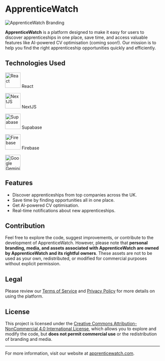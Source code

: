 # ApprenticeWatch

![ApprenticeWatch Branding](https://apprenticewatch.com/media/apprentice-watch.png)

**ApprenticeWatch** is a platform designed to make it easy for users to discover apprenticeships in one place, save time, and access valuable features like AI-powered CV optimisation (coming soon!). Our mission is to help you find the right apprenticeship opportunities quickly and efficiently.

## Technologies Used

<img src="https://upload.wikimedia.org/wikipedia/commons/a/a7/React-icon.svg" alt="React" width="50" height="50"/> React

<img src="https://images-cdn.openxcell.com/wp-content/uploads/2024/07/24154156/dango-inner-2.webp" alt="NextJS" height="50"/> NextJS

<img src="https://avatars.githubusercontent.com/u/54469796?s=400&v=4" alt="Supabase" width="50" height="50"/> Supabase

<img src="https://firebase.google.com/static/images/brand-guidelines/logo-logomark.png" alt="Firebase" width="50" height="50"/> Firebase

<img src="https://upload.wikimedia.org/wikipedia/commons/thumb/8/8a/Google_Gemini_logo.svg/2560px-Google_Gemini_logo.svg.png" alt="Google Gemini" height="50"/> 

## Features

- Discover apprenticeships from top companies across the UK.
- Save time by finding opportunities all in one place.
- Get AI-powered CV optimisation.
- Real-time notifications about new apprenticeships.

## Contribution

Feel free to explore the code, suggest improvements, or contribute to the development of ApprenticeWatch. However, please note that **personal branding, media, and assets associated with ApprenticeWatch are owned by ApprenticeWatch and its rightful owners**. These assets are not to be used as your own, redistributed, or modified for commercial purposes without explicit permission.

## Legal

Please review our [Terms of Service](https://apprenticewatch.com/terms) and [Privacy Policy](https://apprenticewatch.com/privacy) for more details on using the platform.

## License

This project is licensed under the [Creative Commons Attribution-NonCommercial 4.0 International License](https://creativecommons.org/licenses/by-nc/4.0/), which allows you to explore and modify the code, but **does not permit commercial use** or the redistribution of branding and media.

---

For more information, visit our website at [apprenticewatch.com](https://apprenticewatch.com).
